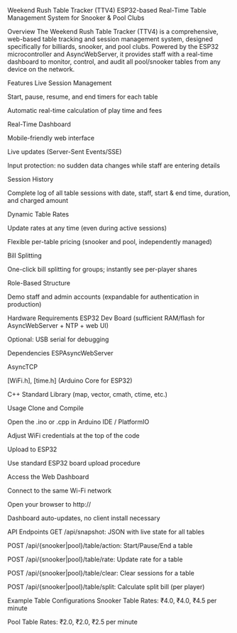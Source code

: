 Weekend Rush Table Tracker (TTV4)
ESP32-based Real-Time Table Management System for Snooker & Pool Clubs

Overview
The Weekend Rush Table Tracker (TTV4) is a comprehensive, web-based table tracking and session management system, designed specifically for billiards, snooker, and pool clubs. Powered by the ESP32 microcontroller and AsyncWebServer, it provides staff with a real-time dashboard to monitor, control, and audit all pool/snooker tables from any device on the network.

Features
Live Session Management

Start, pause, resume, and end timers for each table

Automatic real-time calculation of play time and fees

Real-Time Dashboard

Mobile-friendly web interface

Live updates (Server-Sent Events/SSE)

Input protection: no sudden data changes while staff are entering details

Session History

Complete log of all table sessions with date, staff, start & end time, duration, and charged amount

Dynamic Table Rates

Update rates at any time (even during active sessions)

Flexible per-table pricing (snooker and pool, independently managed)

Bill Splitting

One-click bill splitting for groups; instantly see per-player shares

Role-Based Structure

Demo staff and admin accounts (expandable for authentication in production)

Hardware Requirements
ESP32 Dev Board (sufficient RAM/flash for AsyncWebServer + NTP + web UI)

Optional: USB serial for debugging

Dependencies
ESPAsyncWebServer

AsyncTCP

[WiFi.h], [time.h] (Arduino Core for ESP32)

C++ Standard Library (map, vector, cmath, ctime, etc.)

Usage
Clone and Compile

Open the .ino or .cpp in Arduino IDE / PlatformIO

Adjust WiFi credentials at the top of the code

Upload to ESP32

Use standard ESP32 board upload procedure

Access the Web Dashboard

Connect to the same Wi-Fi network

Open your browser to http://<ESP32-IP-ADDRESS>

Dashboard auto-updates, no client install necessary

API Endpoints
GET /api/snapshot: JSON with live state for all tables

POST /api/{snooker|pool}/table/action: Start/Pause/End a table

POST /api/{snooker|pool}/table/rate: Update rate for a table

POST /api/{snooker|pool}/table/clear: Clear sessions for a table

POST /api/{snooker|pool}/table/split: Calculate split bill (per player)

Example Table Configurations
Snooker Table Rates: ₹4.0, ₹4.0, ₹4.5 per minute

Pool Table Rates: ₹2.0, ₹2.0, ₹2.5 per minute

